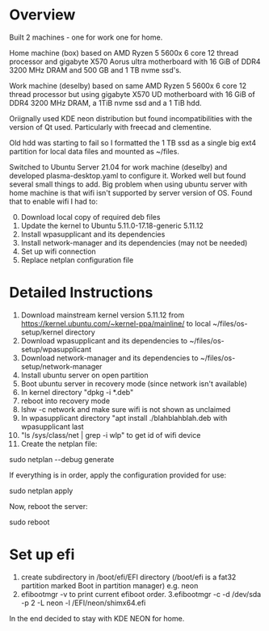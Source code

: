 # Overview

Built 2 machines - one for work one for home.

Home machine (box) based on AMD Ryzen 5 5600x 6 core 12 thread processor and gigabyte X570 Aorus ultra motherboard with 16 GiB of DDR4 3200 MHz DRAM and 500 GB and 1 TB nvme ssd's.

Work machine (deselby) based on same AMD Ryzen 5 5600x 6 core 12 thread processor but using gigabyte X570 UD motherboard with 16 GiB of DDR4 3200 MHz DRAM, a 1TiB nvme ssd and a 1 TiB hdd.

Oriignally used KDE neon distribution but found incompatibilities with the version of Qt used. Particularly with freecad and clementine.

Old hdd was starting to fail so I formatted the 1 TB ssd as a single big ext4 partition for local data files and mounted as ~/files.

Switched to Ubuntu Server 21.04 for work machine (deselby) and developed plasma-desktop.yaml to configure it. Worked well but found several small things to add. Big problem when using ubuntu server with home machine is that wifi isn't supported by server version of OS. Found that to enable wifi I had to:

0. Download local copy of required deb files
1. Update the kernel to Ubuntu 5.11.0-17.18-generic 5.11.12
2. Install wpasupplicant and its dependencies
3. Install network-manager and its dependencies (may not be needed)
4. Set up wifi connection
5. Replace netplan configuration file

# Detailed Instructions

1. Download mainstream kernel version 5.11.12 from https://kernel.ubuntu.com/~kernel-ppa/mainline/ to local ~/files/os-setup/kernel directory
2. Download wpasupplicant and its dependencies to ~/files/os-setup/wpasupplicant
3. Download network-manager and its dependencies to ~/files/os-setup/network-manager
4. Install ubuntu server on open partition
5. Boot ubuntu server in recovery mode (since network isn't available)
6. In kernel directory "dpkg -i *.deb"
7. reboot into recovery mode
8. lshw -c network  and make sure wifi is not shown as unclaimed
9. In wpasupplicant directory "apt install ./blahblahblah.deb with wpasupplicant last
10. "ls /sys/class/net | grep -i wlp" to get id of wifi device
11. Create the netplan file:



sudo netplan --debug generate

If everything is in order, apply the configuration provided for use:

sudo netplan apply

Now, reboot the server:

sudo reboot


# Set up efi

1. create subdirectory in /boot/efi/EFI directory (/boot/efi is a fat32 partition marked Boot in partition manager) e.g. neon
2. efibootmgr -v to print current efiboot order.
3.efibootmgr -c -d /dev/sda -p 2 -L neon -l /EFI/neon/shimx64.efi

In the end decided to stay with KDE NEON for home.

